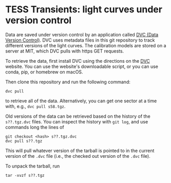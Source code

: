# TESS Transients: light curves under version control

Data are saved under version control by an application called [DVC (Data Version Control)](https://dvc.org/). DVC uses metadata files in this git repository to track different versions of the light curves. The calibration models are stored on a server at MIT, which DVC pulls with https GET requests.

To retrieve the data, first install DVC using the directions on the [DVC](https://dvc.org/) website. You can use the website's downloadable script, or you can use conda, pip, or homebrew on macOS.

Then clone this repository and run the following command:

```
dvc pull
```

to retrieve all of the data. Alternatively, you can get one sector at a time with, e.g., `dvc pull s58.tgz`.

Old versions of the data can be retrieved based on the history of the `s??.tgz.dvc` files. You can inspect the history with `git log`, and use  commands long the lines of 
```
git checkout <hash> s??.tgz.dvc
dvc pull s??.tgz
```
This will pull whatever version of the tarball is pointed to in the current version of the `.dvc` file (i.e., the checked out version of the `.dvc` file).

To unpack the tarball, run
```
tar -xvzf s??.tgz
```
